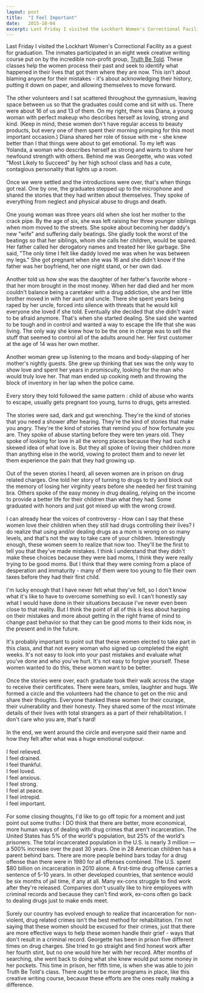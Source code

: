 ```yaml
---
layout: post
title:  "I Feel Important"
date:   2015-10-04
excerpt: Last Friday I visited the Lockhart Women's Correctional Facility as a guest for graduation.
---
```


Last Friday I visited the Lockhart Women's Correctional Facility as a guest for graduation. The inmates participated in an eight week creative writing course put on by the incredible non-profit group, [Truth Be Told](http://www.truth-be-told.org/). These classes help the women process their past and seek to identify what happened in their lives that got them where they are now. This isn't about blaming anyone for their mistakes - it's about acknowledging their history, putting it down on paper, and allowing themselves to move forward.  
<br>
The other volunteers and I sat scattered throughout the gymnasium, leaving space between us so that the graduates could come and sit with us. There were about 16 of us and 13 of them. On my right, there was Diana, a young woman with perfect makeup who describes herself as loving, strong and kind. (Keep in mind, these women don't have regular access to beauty products, but every one of them spent their morning primping for this most important occasion.) Diana shared her role of tissue with me - she knew better than I that things were about to get emotional. To my left was Yolanda, a woman who describes herself as strong and wants to share her newfound strength with others. Behind me was Georgette, who was voted "Most Likely to Succeed" by her high school class and has a cute, contagious personality that lights up a room.  
<br>
Once we were settled and the introductions were over, that's when things got real. One by one, the graduates stepped up to the microphone and shared the stories that they had written about themselves. They spoke of everything from neglect and physical abuse to drugs and death.  
<br>
One young woman was three years old when she lost her mother to the crack pipe. By the age of six, she was left raising her three younger siblings when mom moved to the streets. She spoke about becoming her daddy's new "wife" and suffering daily beatings. She gladly took the worst of the beatings so that her siblings, whom she calls her children, would be spared. Her father called her derogatory names and treated her like garbage. She said, "The only time I felt like daddy loved me was when he was between my legs." She got pregnant when she was 16 and she didn't know if the father was her boyfriend, her one night stand, or her own dad.   
<br>
Another told us how she was the daughter of her father's favorite whore - that her mom brought in the most money. When her dad died and her mom couldn't balance being a caretaker with a drug addiction, she and her little brother moved in with her aunt and uncle. There she spent years being raped by her uncle, forced into silence with threats that he would kill everyone she loved if she told. Eventually she decided that she didn't want to be afraid anymore. That's when she started dealing. She said she wanted to be tough and in control and wanted a way to escape the life that she was living. The only way she knew how to be the one in charge was to sell the stuff that seemed to control all of the adults around her. Her first customer at the age of 14 was her own mother.  
<br>
Another woman grew up listening to the moans and body-slapping of her mother's nightly guests. She grew up thinking that sex was the only way to show love and spent her years in promiscuity, looking for the man who would truly love her. That man ended up cooking meth and throwing the block of inventory in her lap when the police came.  
<br> 
Every story they told followed the same pattern : child of abuse who wants to escape, usually gets pregnant too young, turns to drugs, gets arrested.  
<br>
The stories were sad, dark and gut wrenching. They're the kind of stories that you need a shower after hearing. They're the kind of stories that make you angry. They're the kind of stories that remind you of how fortunate you are. They spoke of abuse starting before they were ten years old. They spoke of looking for love in all the wrong places because they had such a skewed idea of what love is. But they all spoke of loving their children more than anything else in the world, vowing to protect them and to never let them experience the pain that they had growing up.  
<br>
Out of the seven stories I heard, all seven women are in prison on drug related charges. One told her story of turning to drugs to try and block out the memory of losing her virginity years before she needed her first training bra. Others spoke of the easy money in drug dealing, relying on the income to provide a better life for their children than what they had. Some graduated with honors and just got mixed up with the wrong crowd.  
<br>
I can already hear the voices of controversy - How can I say that these women love their children when they still had drugs controlling their lives? I do realize that using and/or dealing drugs as a mom is wrong on so many levels, and that's not the way to take care of your children. Interestingly enough, these women seem to realize that now too. They'll be the first to tell you that they've made mistakes. I think I understand that they didn't make these choices because they were bad moms, I think they were really trying to be good moms. But I think that they were coming from a place of desperation and immaturity - many of them were too young to file their own taxes before they had their first child.  
<br>
I'm lucky enough that I have never felt what they've felt, so I don't know what it's like to have to overcome something so evil. I can't honestly say what I would have done in their situations because I've never even been close to that reality. But I think the point of all of this is less about harping on their mistakes and more about getting in the right frame of mind to change past behavior so that they can be good moms to their kids now, in the present and in the future.  
<br>
It's probably important to point out that these women elected to take part in this class, and that not every woman who signed up completed the eight weeks. It's not easy to look into your past mistakes and evaluate what you've done and who you've hurt. It's not easy to forgive yourself. These women wanted to do this, these women want to be better.  
<br>
Once the stories were over, each graduate took their walk across the stage to receive their certificates. There were tears, smiles, laughter and hugs. We formed a circle and the volunteers had the chance to get on the mic and share their thoughts. Everyone thanked these women for their courage, their vulnerability and their honesty. They shared some of the most intimate details of their lives with total strangers as a part of their rehabilitation. I don't care who you are, that's hard!  
<br>
In the end, we went around the circle and everyone said their name and how they felt after what was a huge emotional outpour.  
<br>
I feel relieved.  
I feel drained.  
I feel thankful.  
I feel loved.  
I feel anxious.   
I feel strong.  
I feel at peace.   
I feel intrepid.  
I feel important.   
<br>
For some closing thoughts, I'd like to go off topic for a moment and just point out some truths: I DO think that there are better, more economical, more human ways of dealing with drug crimes that aren't incarceration. The United States has 5% of the world's population, but 25% of the world's prisoners. The total incarcerated population in the U.S. is nearly 3 million — a 500% increase over the past 30 years. One in 28 American children has a parent behind bars. There are more people behind bars today for a drug offense than there were in 1980 for all offenses combined. The U.S. spent $80 billion on incarceration in 2010 alone. A first-time drug offense carries a sentence of 5-10 years. In other developed countries, that sentence would be six months of jail time, if any at all. Many ex-cons struggle to find work after they're released. Companies don't usually like to hire employees with criminal records and because they can't find work, ex-cons often go back to dealing drugs just to make ends meet.   
<br> 
Surely our country has evolved enough to realize that incarceration for non-violent, drug related crimes isn't the best method for rehabilitation. I'm not saying that these women should be excused for their crimes, just that there are more effective ways to help these women handle their grief - ways that don't result in a criminal record. Georgette has been in prison five different times on drug charges. She tried to go straight and find honest work after her fourth stint, but no one would hire her with her record. After months of searching, she went back to doing what she knew would put some money in her pockets. This time in prison, her fifth time, is when she was able to join Truth Be Told's class. There ought to be more programs in place, like this creative writing course, because these efforts are the ones really making a difference.  
<br>


